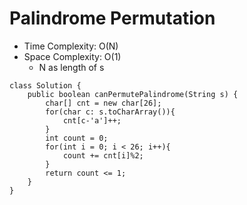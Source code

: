 # Palindrome Permutation

- Time Complexity: O(N)
- Space Complexity: O(1)
  - N as length of s

```
class Solution {
    public boolean canPermutePalindrome(String s) {
        char[] cnt = new char[26];
        for(char c: s.toCharArray()){
            cnt[c-'a']++;
        }
        int count = 0;
        for(int i = 0; i < 26; i++){
            count += cnt[i]%2;
        }
        return count <= 1;
    }
}
```
